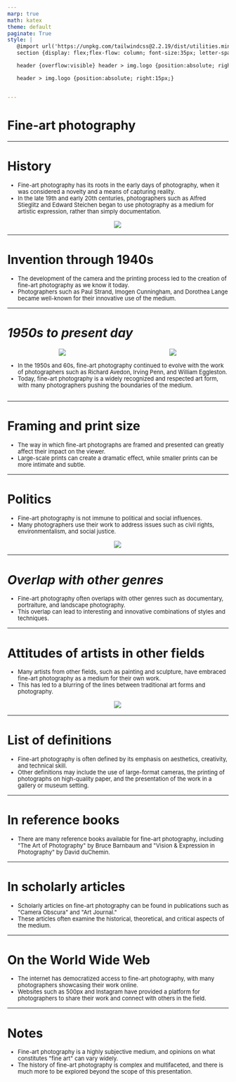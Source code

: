 ```yaml
---
marp: true
math: katex
theme: default
paginate: True
style: |
   @import url('https://unpkg.com/tailwindcss@2.2.19/dist/utilities.min.css');
   section {display: flex;flex-flow: column; font-size:35px; letter-spacing:1.4px;}

   header {overflow:visible} header > img.logo {position:absolute; right:15px;}

   header > img.logo {position:absolute; right:15px;}


---
```

<!-- backgroundColor: white -->
<!-- _class: lead -->

 # Fine-art photography

---
<style scoped>p,li {font-size:0.88em}</style>

 # History
- Fine-art photography has its roots in the early days of photography, when it was considered a novelty and a means of capturing reality.
- In the late 19th and early 20th centuries, photographers such as Alfred Stieglitz and Edward Steichen began to use photography as a medium for artistic expression, rather than simply documentation.
<div style="display: flex; flex: 1 1 auto; flex-flow: row; min-height: 0"><div style="display: flex; flex: 1 1 auto; justify-content: center;min-height:0;min-width:0; margin-bottom:0.1em;;margin-right:0.15em">
<img style='object-fit: contain; max-height:100%; max-width:100%; background-color: rgba(0,0,0,0);' src='https://upload.wikimedia.org/wikipedia/commons/thumb/5/5f/Aktikompositsioon_19_%28J._K%C3%BCnnap%29.jpg/220px-Aktikompositsioon_19_%28J._K%C3%BCnnap%29.jpg'/>
</div>
</div>


---
<style scoped>p,li {font-size:0.92em}</style>

 # Invention through 1940s
- The development of the camera and the printing process led to the creation of fine-art photography as we know it today.
- Photographers such as Paul Strand, Imogen Cunningham, and Dorothea Lange became well-known for their innovative use of the medium.


---
<style scoped>p,li {font-size:0.84em}</style>

 # _1950s to present day_
<div style='flex:1 1 auto; min-height:0;' class="grid grid-cols-8 gap-4">
<div style='display:flex; flex-flow:column; min-height:0;' class="col-span-4">

<div style="display: flex; flex: 1 1 auto; flex-flow: row; min-height: 0"><div style="display: flex; flex: 1 1 auto; justify-content: center;min-height:0;min-width:0; margin-bottom:0.1em;;margin-right:0.15em">
<img style='object-fit: contain; max-height:100%; max-width:100%; background-color: rgba(0,0,0,0);' src='https://upload.wikimedia.org/wikipedia/en/thumb/1/18/Gursky_Shanghai.jpg/220px-Gursky_Shanghai.jpg'/>
</div>
<div style="display: flex; flex: 1 1 auto; justify-content: center;min-height:0;min-width:0; margin-bottom:0.1em;;margin-right:0.15em">
<img style='object-fit: contain; max-height:100%; max-width:100%; background-color: rgba(0,0,0,0);' src='https://upload.wikimedia.org/wikipedia/commons/thumb/4/43/Vasiliy_Ryabchenko._%22Still_life%22%2C_photo%2C_1970s.jpg/220px-Vasiliy_Ryabchenko._%22Still_life%22%2C_photo%2C_1970s.jpg'/>
</div>
</div>

</div>

<div style='display:flex; flex-flow:column; min-height:0;' class="col-span-4">

- In the 1950s and 60s, fine-art photography continued to evolve with the work of photographers such as Richard Avedon, Irving Penn, and William Eggleston.
- Today, fine-art photography is a widely recognized and respected art form, with many photographers pushing the boundaries of the medium.
</div>

</div>


---
<style scoped>p,li {font-size:0.92em}</style>

 # Framing and print size

- The way in which fine-art photographs are framed and presented can greatly affect their impact on the viewer.
- Large-scale prints can create a dramatic effect, while smaller prints can be more intimate and subtle.

---
<style scoped>p,li {font-size:0.88em}</style>

 # Politics
- Fine-art photography is not immune to political and social influences.
- Many photographers use their work to address issues such as civil rights, environmentalism, and social justice.
<div style="display: flex; flex: 1 1 auto; flex-flow: row; min-height: 0"><div style="display: flex; flex: 1 1 auto; justify-content: center;min-height:0;min-width:0; margin-bottom:0.1em;;margin-right:0.15em">
<img style='object-fit: contain; max-height:100%; max-width:100%; background-color: rgba(0,0,0,0);' src='https://upload.wikimedia.org/wikipedia/commons/thumb/2/21/Adams_The_Tetons_and_the_Snake_River.jpg/300px-Adams_The_Tetons_and_the_Snake_River.jpg'/>
</div>
</div>


---
<style scoped>p,li {font-size:0.92em}</style>

 # _Overlap with other genres_

- Fine-art photography often overlaps with other genres such as documentary, portraiture, and landscape photography.
- This overlap can lead to interesting and innovative combinations of styles and techniques.

---
<style scoped>p,li {font-size:0.88em}</style>

 # Attitudes of artists in other fields
- Many artists from other fields, such as painting and sculpture, have embraced fine-art photography as a medium for their own work.
- This has led to a blurring of the lines between traditional art forms and photography.
<div style="display: flex; flex: 1 1 auto; flex-flow: row; min-height: 0"><div style="display: flex; flex: 1 1 auto; justify-content: center;min-height:0;min-width:0; margin-bottom:0.1em;;margin-right:0.15em">
<img style='object-fit: contain; max-height:100%; max-width:100%; background-color: rgba(0,0,0,0);' src='https://upload.wikimedia.org/wikipedia/commons/thumb/0/0e/Birches_fine_art_photography.jpg/220px-Birches_fine_art_photography.jpg'/>
</div>
</div>


---
<style scoped>p,li {font-size:0.92em}</style>

 # List of definitions
- Fine-art photography is often defined by its emphasis on aesthetics, creativity, and technical skill.
- Other definitions may include the use of large-format cameras, the printing of photographs on high-quality paper, and the presentation of the work in a gallery or museum setting.


---
<style scoped>p,li {font-size:0.96em}</style>

 # In reference books
- There are many reference books available for fine-art photography, including "The Art of Photography" by Bruce Barnbaum and "Vision & Expression in Photography" by David duChemin.


---
<style scoped>p,li {font-size:0.92em}</style>

 # In scholarly articles
- Scholarly articles on fine-art photography can be found in publications such as "Camera Obscura" and "Art Journal."
- These articles often examine the historical, theoretical, and critical aspects of the medium.


---
<style scoped>p,li {font-size:0.92em}</style>

 # On the World Wide Web

- The internet has democratized access to fine-art photography, with many photographers showcasing their work online.
- Websites such as 500px and Instagram have provided a platform for photographers to share their work and connect with others in the field.

---
<style scoped>p,li {font-size:0.92em}</style>

 # **Notes**

- Fine-art photography is a highly subjective medium, and opinions on what constitutes "fine art" can vary widely.
- The history of fine-art photography is complex and multifaceted, and there is much more to be explored beyond the scope of this presentation.